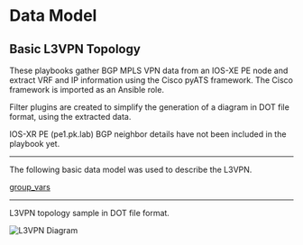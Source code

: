 
# Data Model

## Basic L3VPN Topology
These playbooks gather BGP MPLS VPN data from an IOS-XE PE node and extract VRF and IP information using the Cisco pyATS framework. The Cisco framework is imported as an Ansible role.

Filter plugins are created to simplify the generation of a diagram in DOT file format, using the extracted data.

IOS-XR PE (pe1.pk.lab) BGP neighbor details have not been included in the playbook yet.

---

The following basic data model was used to describe the L3VPN.

[group_vars](./group_vars/all.yml)

***
 
 L3VPN topology sample in DOT file format.
 
 ![L3VPN Diagram](./results/localhost.png)
